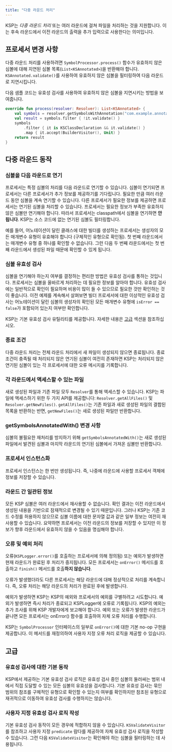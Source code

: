 ```yaml
---
title: "다중 라운드 처리"
---
```

KSP는 _다중 라운드 처리_ 또는 여러 라운드에 걸쳐 파일을 처리하는 것을 지원합니다. 이는 후속 라운드에서 이전 라운드의 출력을 추가 입력으로 사용한다는 의미입니다.

## 프로세서 변경 사항

다중 라운드 처리를 사용하려면 `SymbolProcessor.process()` 함수가 유효하지 않은 심볼에 대해 지연된 심볼 목록(`List<KSAnnotated>`)을 반환해야 합니다. `KSAnnotated.validate()`를 사용하여 유효하지 않은 심볼을 필터링하여 다음 라운드로 지연시킵니다.

다음 샘플 코드는 유효성 검사를 사용하여 유효하지 않은 심볼을 지연시키는 방법을 보여줍니다.

```kotlin
override fun process(resolver: Resolver): List<KSAnnotated> {
    val symbols = resolver.getSymbolsWithAnnotation("com.example.annotation.Builder")
    val result = symbols.filter { !it.validate() }
    symbols
        .filter { it is KSClassDeclaration && it.validate() }
        .map { it.accept(BuilderVisitor(), Unit) }
    return result
}
```

## 다중 라운드 동작

### 심볼을 다음 라운드로 연기

프로세서는 특정 심볼의 처리를 다음 라운드로 연기할 수 있습니다. 심볼이 연기되면 프로세서는 다른 프로세서가 추가 정보를 제공하기를 기다립니다. 필요한 만큼 여러 라운드 동안 심볼을 계속 연기할 수 있습니다. 다른 프로세서가 필요한 정보를 제공하면 프로세서는 연기된 심볼을 처리할 수 있습니다. 프로세서는 필요한 정보가 부족한 유효하지 않은 심볼만 연기해야 합니다. 따라서 프로세서는 classpath에서 심볼을 연기하면 **안 됩니다**. KSP는 소스 코드에 없는 연기된 심볼도 필터링합니다.

예를 들어, 어노테이션이 달린 클래스에 대한 빌더를 생성하는 프로세서는 생성자의 모든 매개변수 유형이 유효해야 합니다 (구체적인 유형으로 확인됨). 첫 번째 라운드에서는 매개변수 유형 중 하나를 확인할 수 없습니다. 그런 다음 두 번째 라운드에서는 첫 번째 라운드에서 생성된 파일 때문에 확인할 수 있게 됩니다.

### 심볼 유효성 검사

심볼을 연기해야 하는지 여부를 결정하는 편리한 방법은 유효성 검사를 통하는 것입니다. 프로세서는 심볼을 올바르게 처리하는 데 필요한 정보를 알아야 합니다. 유효성 검사에는 일반적으로 확인이 필요하며 비용이 많이 들 수 있으므로 필요한 것만 확인하는 것이 좋습니다. 이전 예제를 계속해서 살펴보면 빌더 프로세서에 대한 이상적인 유효성 검사는 어노테이션이 달린 심볼의 생성자의 확인된 모든 매개변수 유형에 `isError == false`가 포함되어 있는지 여부만 확인합니다.

KSP는 기본 유효성 검사 유틸리티를 제공합니다. 자세한 내용은 [고급](#advanced) 섹션을 참조하십시오.

### 종료 조건

다중 라운드 처리는 전체 라운드 처리에서 새 파일이 생성되지 않으면 종료됩니다. 종료 조건이 충족될 때 처리되지 않은 연기된 심볼이 여전히 존재하면 KSP는 처리되지 않은 연기된 심볼이 있는 각 프로세서에 대한 오류 메시지를 기록합니다.

### 각 라운드에서 액세스할 수 있는 파일

새로 생성된 파일과 기존 파일 모두 `Resolver`를 통해 액세스할 수 있습니다. KSP는 파일에 액세스하기 위한 두 가지 API를 제공합니다: `Resolver.getAllFiles()` 및 `Resolver.getNewFiles()`. `getAllFiles()`는 기존 파일과 새로 생성된 파일의 결합된 목록을 반환하는 반면, `getNewFiles()`는 새로 생성된 파일만 반환합니다.

### getSymbolsAnnotatedWith() 변경 사항

심볼의 불필요한 재처리를 방지하기 위해 `getSymbolsAnnotatedWith()`는 새로 생성된 파일에서 발견된 심볼과 마지막 라운드의 연기된 심볼에서 가져온 심볼만 반환합니다.

### 프로세서 인스턴스화

프로세서 인스턴스는 한 번만 생성됩니다. 즉, 나중에 라운드에 사용할 프로세서 객체에 정보를 저장할 수 있습니다.

### 라운드 간 일관된 정보

모든 KSP 심볼은 여러 라운드에서 재사용할 수 없습니다. 확인 결과는 이전 라운드에서 생성된 내용을 기반으로 잠재적으로 변경될 수 있기 때문입니다. 그러나 KSP는 기존 코드 수정를 허용하지 않으므로 심볼 이름에 대한 문자열 값과 같은 일부 정보는 여전히 재사용할 수 있습니다. 요약하면 프로세서는 이전 라운드의 정보를 저장할 수 있지만 이 정보가 향후 라운드에서 유효하지 않을 수 있음을 명심해야 합니다.

### 오류 및 예외 처리

오류(`KSPLogger.error()`를 호출하는 프로세서에 의해 정의됨) 또는 예외가 발생하면 현재 라운드가 완료된 후 처리가 중지됩니다. 모든 프로세서는 `onError()` 메서드를 호출하고 `finish()` 메서드를 호출**하지 않습니다**.

오류가 발생했더라도 다른 프로세서는 해당 라운드에 대해 정상적으로 처리를 계속합니다. 즉, 오류 처리는 해당 라운드의 처리가 완료된 후에 발생합니다.

예외가 발생하면 KSP는 KSP의 예외와 프로세서의 예외를 구별하려고 시도합니다. 예외가 발생하면 즉시 처리가 종료되고 KSPLogger에 오류로 기록됩니다. KSP의 예외는 추가 조사를 위해 KSP 개발자에게 보고해야 합니다. 예외 또는 오류가 발생한 라운드가 끝나면 모든 프로세서는 onError() 함수를 호출하여 자체 오류 처리를 수행합니다.

KSP는 `SymbolProcessor` 인터페이스의 일부로 `onError()`에 대한 기본 no-op 구현을 제공합니다. 이 메서드를 재정의하여 사용자 지정 오류 처리 로직을 제공할 수 있습니다.

## 고급

### 유효성 검사에 대한 기본 동작

KSP에서 제공하는 기본 유효성 검사 로직은 유효성 검사 중인 심볼의 둘러싸는 범위 내에서 직접 도달할 수 있는 모든 심볼의 유효성을 검사합니다. 기본 유효성 검사는 묶인 범위의 참조를 구체적인 유형으로 확인할 수 있는지 여부를 확인하지만 참조된 유형으로 재귀적으로 이동하여 유효성 검사를 수행하지는 않습니다.

### 사용자 지정 유효성 검사 로직 작성

기본 유효성 검사 동작이 모든 경우에 적합하지 않을 수 있습니다. `KSValidateVisitor`를 참조하고 사용자 지정 `predicate` 람다를 제공하여 자체 유효성 검사 로직을 작성할 수 있습니다. 그런 다음 `KSValidateVisitor`는 확인해야 하는 심볼을 필터링하는 데 사용됩니다.